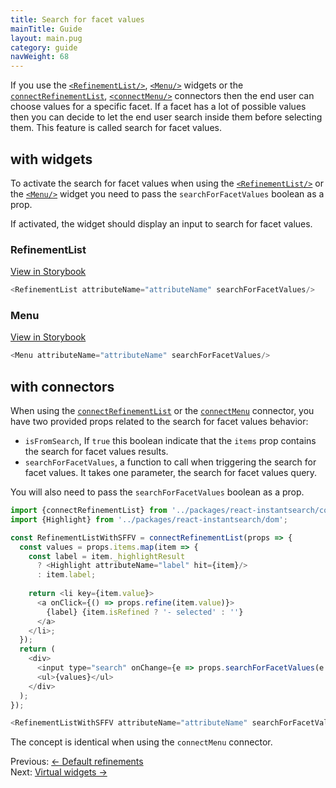 ```yaml
---
title: Search for facet values
mainTitle: Guide
layout: main.pug
category: guide
navWeight: 68
---
```


If you use the [`<RefinementList/>`](widgets/RefinementList.html), [`<Menu/>`](widgets/Menu.html) widgets 
or the [`connectRefinementList`](connectors/connectRefinementList.html), [`<connectMenu/>`](widgets/Menu.html)
connectors then the end user can choose values for a specific facet. If a facet has a lot of possible values then you can decide 
to let the end user search inside them before selecting them. This feature is called search for facet values. 

## with widgets

To activate the search for facet values when using the [`<RefinementList/>`](widgets/RefinementList.html) or the [`<Menu/>`](widgets/Menu.html) widget 
you need to pass the `searchForFacetValues` boolean as a prop.

If activated, the widget should display an input to search for facet values.

### RefinementList
<a class="btn" href="https://community.algolia.com/instantsearch.js/react/storybook/?selectedKind=RefinementList&selectedStory=with%20search%20for%20facets%20value" target="_blank">View in Storybook</a>

```javascript
<RefinementList attributeName="attributeName" searchForFacetValues/>
```

### Menu
<a class="btn" href="https://community.algolia.com/instantsearch.js/react/storybook/?selectedKind=Menu&selectedStory=with%20search%20for%20facets%20value" target="_blank">View in Storybook</a>

```javascript
<Menu attributeName="attributeName" searchForFacetValues/>
```

## with connectors

When using the [`connectRefinementList`](connectors/connectRefinementList.html) or the [`connectMenu`](connectors/connectMenu.html) 
connector, you have two provided props related to the search for facet values behavior:

* `isFromSearch`, If `true` this boolean indicate that the `items` prop contains the search for facet values results. 
* `searchForFacetValues`, a function to call when triggering the search for facet values. It takes one parameter, the search 
for facet values query. 

You will also need to pass the `searchForFacetValues` boolean as a prop.

```javascript
import {connectRefinementList} from '../packages/react-instantsearch/connectors';
import {Highlight} from '../packages/react-instantsearch/dom';

const RefinementListWithSFFV = connectRefinementList(props => {
  const values = props.items.map(item => {
    const label = item._highlightResult
      ? <Highlight attributeName="label" hit={item}/>
      : item.label;
      
    return <li key={item.value}>
      <a onClick={() => props.refine(item.value)}>
        {label} {item.isRefined ? '- selected' : ''}
      </a>
    </li>;
  });
  return (
    <div>
      <input type="search" onChange={e => props.searchForFacetValues(e.target.value)}/>
      <ul>{values}</ul>
    </div>
  );
});

<RefinementListWithSFFV attributeName="attributeName" searchForFacetValues/>
```
The concept is identical when using the `connectMenu` connector. 

<div class="guide-nav">
    <div class="guide-nav-left">
        Previous: <a href="guide/Default_refinements.html">← Default refinements</a>
    </div>
    <div class="guide-nav-right">
        Next: <a href="guide/Virtual_widgets.html">Virtual widgets →</a>
    </div>
</div>
